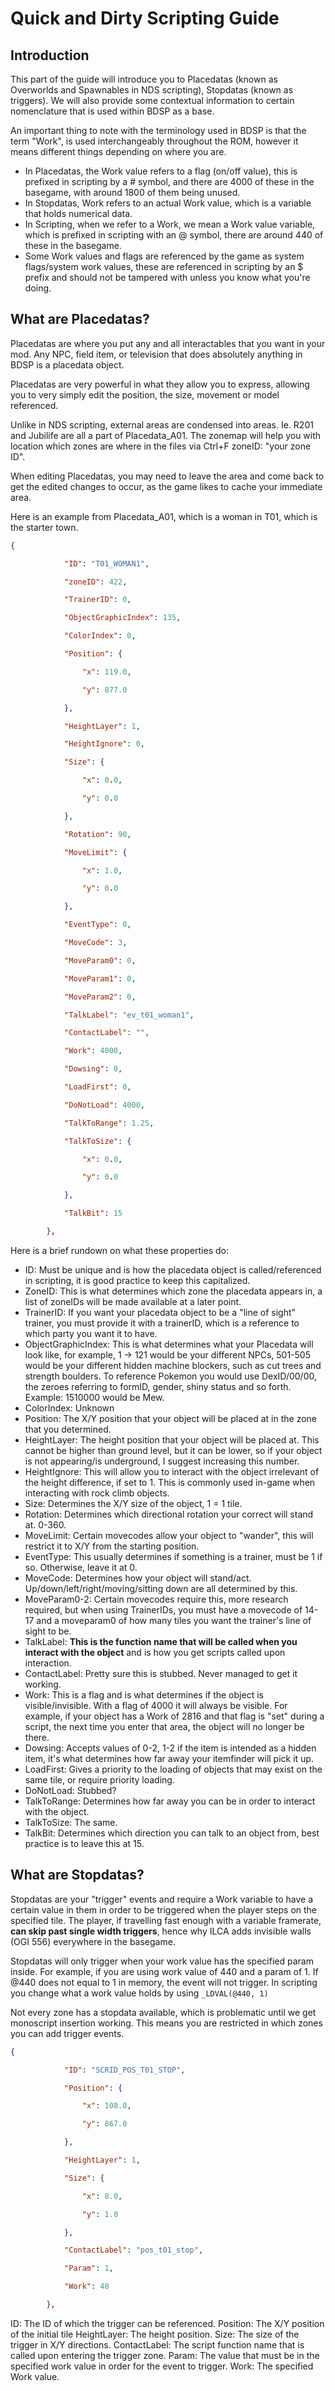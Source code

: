 # Quick and Dirty Scripting Guide

## Introduction
This part of the guide will introduce you to Placedatas (known as Overworlds and Spawnables in NDS scripting), Stopdatas (known as triggers). We will also provide some contextual information to certain nomenclature that is used within BDSP as a base.

An important thing to note with the terminology used in BDSP is that the term "Work", is used interchangeably throughout the ROM, however it means different things depending on where you are.
- In Placedatas, the Work value refers to a flag (on/off value), this is prefixed in scripting by a # symbol, and there are 4000 of these in the basegame, with around 1800 of them being unused.
- In Stopdatas, Work refers to an actual Work value, which is a variable that holds numerical data.
- In Scripting, when we refer to a Work, we mean a Work value variable, which is prefixed in scripting with an @ symbol, there are around 440 of these in the basegame.
- Some Work values and flags are referenced by the game as system flags/system work values, these are referenced in scripting by an $ prefix and should not be tampered with unless you know what you're doing.

## What are Placedatas?
Placedatas are where you put any and all interactables that you want in your mod. Any NPC, field item, or television that does absolutely anything in BDSP is a placedata object.

Placedatas are very powerful in what they allow you to express, allowing you to very simply edit the position, the size, movement or model referenced.

Unlike in NDS scripting, external areas are condensed into areas. Ie. R201 and Jubilife are all a part of Placedata_A01. The zonemap will help you with location which zones are where in the files via Ctrl+F zoneID: "your zone ID".

When editing Placedatas, you may need to leave the area and come back to get the edited changes to occur, as the game likes to cache your immediate area.

Here is an example from Placedata_A01, which is a woman in T01, which is the starter town.
```json
{

            "ID": "T01_WOMAN1",

            "zoneID": 422,

            "TrainerID": 0,

            "ObjectGraphicIndex": 135,

            "ColorIndex": 0,

            "Position": {

                "x": 119.0,

                "y": 877.0

            },

            "HeightLayer": 1,

            "HeightIgnore": 0,

            "Size": {

                "x": 0.0,

                "y": 0.0

            },

            "Rotation": 90,

            "MoveLimit": {

                "x": 1.0,

                "y": 0.0

            },

            "EventType": 0,

            "MoveCode": 3,

            "MoveParam0": 0,

            "MoveParam1": 0,

            "MoveParam2": 0,

            "TalkLabel": "ev_t01_woman1",

            "ContactLabel": "",

            "Work": 4000,

            "Dowsing": 0,

            "LoadFirst": 0,

            "DoNotLoad": 4000,

            "TalkToRange": 1.25,

            "TalkToSize": {

                "x": 0.0,

                "y": 0.0

            },

            "TalkBit": 15

        },
```

Here is a brief rundown on what these properties do:
- ID: Must be unique and is how the placedata object is called/referenced in scripting, it is good practice to keep this capitalized.
- ZoneID: This is what determines which zone the placedata appears in, a list of zoneIDs will be made available at a later point.
- TrainerID: If you want your placedata object to be a "line of sight" trainer, you must provide it with a trainerID, which is a reference to which party you want it to have.
- ObjectGraphicIndex: This is what determines what your Placedata will look like, for example, 1 -> 121 would be your different NPCs, 501-505 would be your different hidden machine blockers, such as cut trees and strength boulders. To reference Pokemon you would use DexID/00/00, the zeroes referring to formID, gender, shiny status and so forth. Example: 1510000 would be Mew.
- ColorIndex: Unknown
- Position: The X/Y position that your object will be placed at in the zone that you determined.
- HeightLayer: The height position that your object will be placed at. This cannot be higher than ground level, but it can be lower, so if your object is not appearing/is underground, I suggest increasing this number.
- HeightIgnore: This will allow you to interact with the object irrelevant of the height difference, if set to 1. This is commonly used in-game when interacting with rock climb objects.
- Size: Determines the X/Y size of the object, 1 = 1 tile.
- Rotation: Determines which directional rotation your correct will stand at. 0-360.
- MoveLimit: Certain movecodes allow your object to "wander", this will restrict it to X/Y from the starting position.
- EventType: This usually determines if something is a trainer, must be 1 if so. Otherwise, leave it at 0.
- MoveCode: Determines how your object will stand/act. Up/down/left/right/moving/sitting down are all determined by this. 
- MoveParam0-2:  Certain movecodes require this, more research required, but when using TrainerIDs, you must have a movecode of 14-17 and a moveparam0 of how many tiles you want the trainer's line of sight to be.
- TalkLabel: **This is the function name that will be called when you interact with the object** and is how you get scripts called upon interaction.
- ContactLabel: Pretty sure this is stubbed. Never managed to get it working.
- Work: This is a flag and is what determines if the object is visible/invisible. With a flag of 4000 it will always be visible. For example, if your object has a Work of 2816 and that flag is "set" during a script, the next time you enter that area, the object will no longer be there.
- Dowsing: Accepts values of 0-2, 1-2 if the item is intended as a hidden item, it's what determines how far away your itemfinder will pick it up.
- LoadFirst: Gives a priority to the loading of objects that may exist on the same tile, or require priority loading.
- DoNotLoad: Stubbed?
- TalkToRange: Determines how far away you can be in order to interact with the object.
- TalkToSize: The same.
- TalkBit: Determines which direction you can talk to an object from, best practice is to leave this at 15.


## What are Stopdatas?
Stopdatas are your "trigger" events and require a Work variable to have a certain value in them in order to be triggered when the player steps on the specified tile. The player, if travelling fast enough with a variable framerate, **can skip past single width triggers**, hence why ILCA adds invisible walls (OGI 556) everywhere in the basegame.

Stopdatas will only trigger when your work value has the specified param inside. 
For example, if you are using work value of 440 and a param of 1. If @440 does not equal to 1 in memory, the event will not trigger. In scripting you change what a work value holds by using `_LDVAL(@440, 1)`


Not every zone has a stopdata available, which is problematic until we get monoscript insertion working. This means you are restricted in which zones you can add trigger events.

```json
{

            "ID": "SCRID_POS_T01_STOP",

            "Position": {

                "x": 108.0,

                "y": 867.0

            },

            "HeightLayer": 1,

            "Size": {

                "x": 8.0,

                "y": 1.0

            },

            "ContactLabel": "pos_t01_stop",

            "Param": 1,

            "Work": 48

        },
```

ID: The ID of which the trigger can be referenced.
Position: The X/Y position of the initial tile
HeightLayer: The height position.
Size: The size of the trigger in X/Y directions.
ContactLabel: The script function name that is called upon entering the trigger zone.
Param: The value that must be in the specified work value in order for the event to trigger.
Work: The specified Work value.